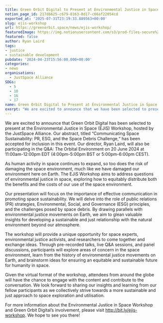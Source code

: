 ```yaml
---
title: Green Orbit Digital to Present at Environmental Justice in Space Workshop
notion_page_id: 217d6625-c679-8163-8d17-c66af22054cd
exported_at: '2025-07-31T23:19:33.889563+00:00'
slug: ejis-workshop
url: https://greenorbit.space/news/ejis-workshop/
featuredImage: https://img.notionusercontent.com/s3/prod-files-secure%2F46d85076-9cc9-4816-b22e-3f6e1ee2434d%2F6b5c2d67-4e37-4f79-a58f-b23adefc0d02%2Fplanetb-jpg.webp/size/w=2000?exp=1755007825&sig=IcT3kboaW-8H6bBVIr695vbWmZ4yC7wMLoERRP3smx8&id=0d14712a-51f4-4ee3-af93-8f1860800dd8&table=block&userId=6be61a03-d711-4ab6-ae5d-082d1492ba23
featured: false
author: Ryan Laird
tags:
- justice
- sustainable development
pubdate: '2024-04-23T15:56:00.000+00:00'
categories:
- news
organisations:
  - JustSpace Alliance
SDGs:
  - 5
  - 10
  - 16
  - 17
name: Green Orbit Digital to Present at Environmental Justice in Space Workshop
exerpt: "We are excited to announce that we have been selected to present at the Environmental Justice in Space (EJiS) Workshop, hosted by the JustSpace Alliance."
---
```


We are excited to announce that Green Orbit Digital has been selected to present at the Environmental Justice in Space (EJiS) Workshop, hosted by the JustSpace Alliance. Our abstract, titled “Communicating Space Sustainability: PR, ESG, and the Space Debris Challenge,“ has been accepted for inclusion in this event. Our director, Ryan Laird, will also be participating in the Q&A: The Orbital Environment on 20 June 2024 at 11:00am-12:00pm EDT (4:00pm-5:00pm BST or 5:00pm-6:00pm CEST).

As human activity in space continues to expand, so too does the risk of damaging the space environment, much like we have damaged our environment here on Earth. The EJiS Workshop aims to address questions of environmental justice in space, exploring how to equitably distribute both the benefits and the costs of our use of the space environment.

Our presentation will focus on the importance of effective communication in promoting space sustainability. We will delve into the role of public relations (PR) strategies, Environmental, Social, and Governance (ESG) principles, and the challenges posed by space debris. By drawing parallels with environmental justice movements on Earth, we aim to glean valuable insights for developing a sustainable and just relationship with the natural environment beyond our atmosphere. 

The workshop will provide a unique opportunity for space experts, environmental justice activists, and researchers to come together and exchange ideas. Through pre-recorded talks, live Q&A sessions, and panel discussions, participants will explore areas of concern in the space environment, learn from the history of environmental justice movements on Earth, and brainstorm ideas for ensuring an equitable and sustainable future for humanity in space.

Given the virtual format of the workshop, attendees from around the globe will have the chance to engage with the content and contribute to the conversation. We look forward to sharing our insights and learning from our fellow participants as we collectively strive towards a more sustainable and just approach to space exploration and utilisation. 

For more information about the Environmental Justice in Space Workshop and Green Orbit Digital’s involvement, please visit http://bit.ly/ejis-workshop. We hope to see you there!